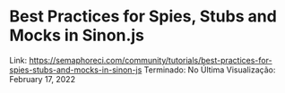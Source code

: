 # Best Practices for Spies, Stubs and Mocks in Sinon.js

Link: https://semaphoreci.com/community/tutorials/best-practices-for-spies-stubs-and-mocks-in-sinon-js
Terminado: No
Última Visualização: February 17, 2022